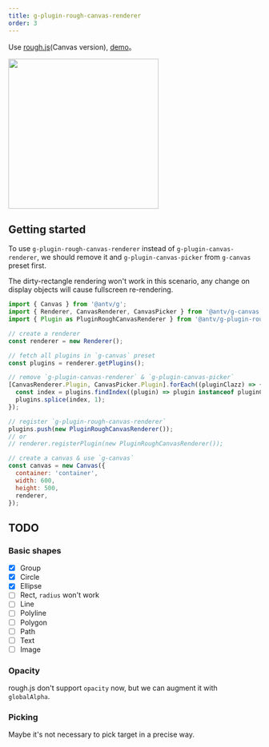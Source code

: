 ```yaml
---
title: g-plugin-rough-canvas-renderer
order: 3
---
```


Use [rough.js](https://roughjs.com/)(Canvas version), [demo](/zh/examples/plugins#rough)。

<img src="https://gw.alipayobjects.com/mdn/rms_6ae20b/afts/img/A*BhrwSLGlqXcAAAAAAAAAAAAAARQnAQ" width="300">

## Getting started

To use `g-plugin-rough-canvas-renderer` instead of `g-plugin-canvas-renderer`, we should remove it and `g-plugin-canvas-picker` from `g-canvas` preset first.

The dirty-rectangle rendering won't work in this scenario, any change on display objects will cause fullscreen re-rendering.

```js
import { Canvas } from '@antv/g';
import { Renderer, CanvasRenderer, CanvasPicker } from '@antv/g-canvas';
import { Plugin as PluginRoughCanvasRenderer } from '@antv/g-plugin-rough-canvas-renderer';

// create a renderer
const renderer = new Renderer();

// fetch all plugins in `g-canvas` preset
const plugins = renderer.getPlugins();

// remove `g-plugin-canvas-renderer` & `g-plugin-canvas-picker`
[CanvasRenderer.Plugin, CanvasPicker.Plugin].forEach((pluginClazz) => {
  const index = plugins.findIndex((plugin) => plugin instanceof pluginClazz);
  plugins.splice(index, 1);
});

// register `g-plugin-rough-canvas-renderer`
plugins.push(new PluginRoughCanvasRenderer());
// or
// renderer.registerPlugin(new PluginRoughCanvasRenderer());

// create a canvas & use `g-canvas`
const canvas = new Canvas({
  container: 'container',
  width: 600,
  height: 500,
  renderer,
});
```

## TODO

### Basic shapes

- [x] Group
- [x] Circle
- [x] Ellipse
- [ ] Rect, `radius` won't work
- [ ] Line
- [ ] Polyline
- [ ] Polygon
- [ ] Path
- [ ] Text
- [ ] Image

### Opacity

rough.js don't support `opacity` now, but we can augment it with `globalAlpha`.

### Picking

Maybe it's not necessary to pick target in a precise way.
